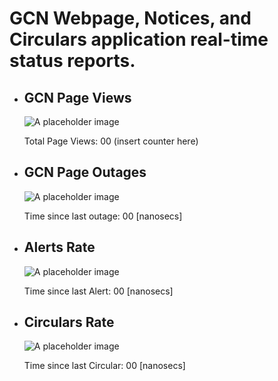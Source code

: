 # GCN Webpage, Notices, and Circulars application real-time status reports.

- ## GCN Page Views

  ![A placeholder image](https://designsystem.digital.gov/img/introducing-uswds-2-0/built-to-grow--alt.jpg)

  Total Page Views: 00 (insert counter here)

- ## GCN Page Outages

  ![A placeholder image](https://designsystem.digital.gov/img/introducing-uswds-2-0/built-to-grow--alt.jpg)

  Time since last outage: 00 \[nanosecs\]

- ## Alerts Rate

  ![A placeholder image](https://designsystem.digital.gov/img/introducing-uswds-2-0/built-to-grow--alt.jpg)

  Time since last Alert: 00 \[nanosecs\]

- ## Circulars Rate

  ![A placeholder image](https://designsystem.digital.gov/img/introducing-uswds-2-0/built-to-grow--alt.jpg)

  Time since last Circular: 00 \[nanosecs\]
